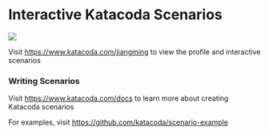 # Interactive Katacoda Scenarios

[![](http://shields.katacoda.com/katacoda/jiangming/count.svg)](https://www.katacoda.com/jiangming "Get your profile on Katacoda.com")

Visit https://www.katacoda.com/jiangming to view the profile and interactive scenarios

### Writing Scenarios
Visit https://www.katacoda.com/docs to learn more about creating Katacoda scenarios

For examples, visit https://github.com/katacoda/scenario-example
